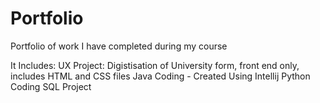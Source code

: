 # Portfolio
Portfolio of work I have completed during my course

It Includes:
UX Project: Digistisation of University form, front end only, includes HTML and CSS files
Java Coding - Created Using Intellij
Python Coding
SQL Project 
